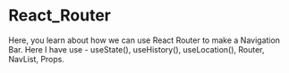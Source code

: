 # React_Router
Here, you learn about how we can use React Router to make a Navigation Bar. Here I have use - useState(), useHistory(), useLocation(), Router, NavList, Props. 

